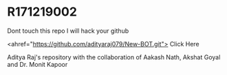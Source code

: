 # R171219002


Dont touch this repo             I will hack your github

<ahref="https://github.com/adityaraj079/New-BOT.git"> Click Here </a>

Aditya Raj's repository with the collaboration of Aakash Nath, Akshat Goyal and Dr. Monit Kapoor
